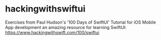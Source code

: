 # hackingwithswiftui 

Exercises from Paul Hudson's '100 Days of SwiftUI'  Tutorial for iOS Mobile App development
an amazing resource for learning SwiftUI: https://www.hackingwithswift.com/100/swiftui
